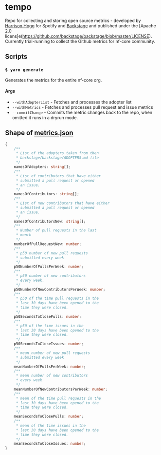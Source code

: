 # tempo

Repo for collecting and storing open source metrics - developed by [Harrison Hogg](https://hogg.io) for Spotify and [Backstage](https://github.com/backstage) and published under the [Apache 2.0 licens]e(https://github.com/backstage/backstage/blob/master/LICENSE). Currently trial-running to collect the Github metrics for nf-core community.  

## Scripts

### `$ yarn generate`

Generates the metrics for the entire nf-core org.

#### Args

- `--withAdopterList` - Fetches and processes the adopter list
- `--withMetrics` - Fetches and processes pull request and issue metrics
- `--commitChange` - Commits the metric changes back to the repo, when omitted it runs in a dryrun mode.

## Shape of [metrics.json](./metrics.json)

```ts
{
    /**
     * List of the adopters taken from then
     * backstage/backstage/ADOPTERS.md file
     */
    namesOfAdopters: string[];
    /**
     * List of contributors that have either
     * submitted a pull request or opened
     * an issue.
     */
    namesOfContributors: string[];
    /**
     * List of new contributors that have either
     * submitted a pull request or opened
     * an issue.
     */
    namesOfContributorsNew: string[];
    /**
     * Number of pull requests in the last
     * month
     */
    numberOfPullRequestNew: number;
    /**
     * p50 number of new pull requests
     * submitted every week
     */
    p50NumberOfPullsPerWeek: number;
    /**
     * p50 number of new contributors
     * every week.
     */
    p50NumberOfNewContributorsPerWeek: number;
    /**
     * p50 of the time pull requests in the
     * last 30 days have been opened to the
     * time they were closed.
     */
    p50SecondsToClosePulls: number;
    /**
     * p50 of the time issues in the
     * last 30 days have been opened to the
     * time they were closed.
     */
    p50SecondsToCloseIssues: number;
    /**
     * mean number of new pull requests
     * submitted every week
     */
    meanNumberOfPullsPerWeek: number;
    /**
     * mean number of new contributors
     * every week.
     */
    meanNumberOfNewContributorsPerWeek: number;
    /**
     * mean of the time pull requests in the
     * last 30 days have been opened to the
     * time they were closed.
     */
    meanSecondsToClosePulls: number;
    /**
     * mean of the time issues in the
     * last 30 days have been opened to the
     * time they were closed.
     */
    meanSecondsToCloseIssues: number;
}
```
